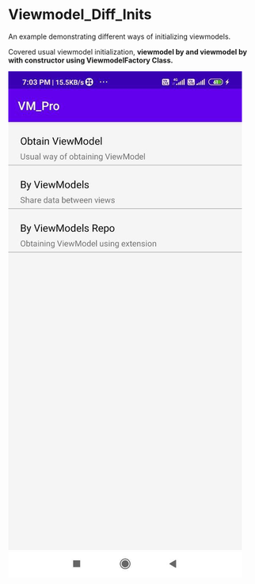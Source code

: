 # Viewmodel_Diff_Inits

An example demonstrating different ways of initializing viewmodels.

Covered usual viewmodel initialization, <b>viewmodel by and viewmodel by with constructor using ViewmodelFactory Class.</b>

![alt text](https://github.com/perusudroid/Viewmodel_Diff_Inits/blob/master/vms.jpg)
